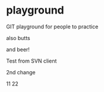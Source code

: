 playground
==========

GIT playground for people to practice

also butts

and beer!

Test from SVN client

2nd change

11
22

